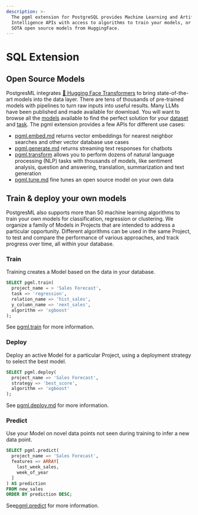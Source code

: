 ```yaml
---
description: >-
  The pgml extension for PostgreSQL provides Machine Learning and Artificial
  Intelligence APIs with access to algorithms to train your models, or download
  SOTA open source models from HuggingFace.
---
```


# SQL Extension

## Open Source Models

PostgresML integrates [🤗 Hugging Face Transformers](https://huggingface.co/transformers) to bring state-of-the-art models into the data layer. There are tens of thousands of pre-trained models with pipelines to turn raw inputs into useful results. Many LLMs have been published and made available for download. You will want to browse all the [models](https://huggingface.co/models) available to find the perfect solution for your [dataset](https://huggingface.co/dataset) and [task](https://huggingface.co/tasks). The pgml extension provides a few APIs for different use cases:

* [pgml.embed.md](pgml.embed.md "mention") returns vector embeddings for nearest neighbor searches and other vector database use cases
* [pgml.generate.md](pgml.generate.md "mention") returns streaming text responses for chatbots
* [pgml.transform](../../api/sql-extension/pgml.transform/ "mention") allows you to perform dozens of natural language processing (NLP) tasks with thousands of models, like sentiment analysis, question and answering, translation, summarization and text generation
* [pgml.tune.md](pgml.tune.md "mention") fine tunes an open source model on your own data

## Train & deploy your own models

PostgresML also supports more than 50 machine learning algorithms to train your own models for classification, regression or clustering. We organize a family of Models in Projects that are intended to address a particular opportunity. Different algorithms can be used in the same Project, to test and compare the performance of various approaches, and track progress over time, all within your database.

### Train

Training creates a Model based on the data in your database.

```sql
SELECT pgml.train(
  project_name = > 'Sales Forecast',
  task => 'regression',
  relation_name => 'hist_sales',
  y_column_name => 'next_sales',
  algorithm => 'xgboost'
);
```

See [pgml.train](../../api/sql-extension/pgml.train/README.md) for more information.

### Deploy

Deploy an active Model for a particular Project, using a deployment strategy to select the best model.

```sql
SELECT pgml.deploy(
  project_name => 'Sales Forecast',
  strategy => 'best_score',
  algorithm => 'xgboost'
);
```

See [pgml.deploy.md](pgml.deploy.md "mention") for more information.

### Predict

Use your Model on novel data points not seen during training to infer a new data point.

```sql
SELECT pgml.predict(
  project_name => 'Sales Forecast',
  features => ARRAY[
    last_week_sales,
    week_of_year
  ]
) AS prediction
FROM new_sales
ORDER BY prediction DESC;
```

See[pgml.predict](../../api/sql-extension/pgml.predict/ "mention") for more information.
